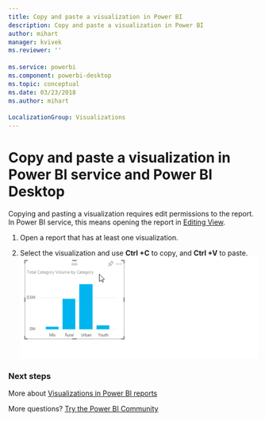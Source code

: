 ```yaml
---
title: Copy and paste a visualization in Power BI
description: Copy and paste a visualization in Power BI
author: mihart
manager: kvivek
ms.reviewer: ''

ms.service: powerbi
ms.component: powerbi-desktop
ms.topic: conceptual
ms.date: 03/23/2018
ms.author: mihart

LocalizationGroup: Visualizations
---
```

# Copy and paste a visualization in Power BI service and Power BI Desktop
Copying and pasting a visualization requires edit permissions to the report. In Power BI service, this means opening the report in [Editing View](../service-reading-view-and-editing-view.md).

1. Open a report that has at least one visualization.  

2. Select the visualization and use **Ctrl +C** to copy, and **Ctrl +V** to paste.  
   ![](media/power-bi-visualization-copy-paste/copypasteviznew.gif)

### Next steps
More about [Visualizations in Power BI reports](power-bi-report-visualizations.md)

More questions? [Try the Power BI Community](http://community.powerbi.com/)

